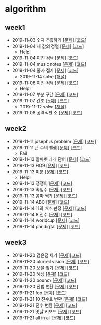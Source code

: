 # algorithm



## week1

- 2019-11-03 숫자 추측하기 [[문제]](http://59.23.150.58/30stair/guessing_game/guessing_game.php?pname=guessing_game) [[코드]](https://github.com/ji3427/algorithm/blob/master/week1/dov_10_guessing_game.cpp)
- 2019-11-04 세 값의 정렬 [[문제]](http://59.23.150.58/30stair/sort/sort.php?pname=sort) [[코드]](https://github.com/ji3427/algorithm/blob/master/week1/dov_10_tree_num_sort.cpp)
  - Help!
- 2019-11-04 이진 검색 [[문제]](http://59.23.150.58/30stair/bsearch/bsearch.php?pname=bsearch) [[코드]](https://github.com/ji3427/algorithm/blob/master/week1/dov_10_bsearch.cpp)
- 2019-11-04 music notes [[문제]](http://59.23.150.58/30stair/notes/notes.php?pname=notes) [[코드]](https://github.com/ji3427/algorithm/blob/master/week1/dov_10_music_notes.cpp)
- 2019-11-04 줄자 접기 [[문제]](http://59.23.150.58/30stair/measure/measure.php?pname=measure) [[코드]](https://github.com/ji3427/algorithm/blob/master/week1/dov_10_measure.cpp)
  - 2019-11-14 solve [[해설]](https://jissi.tistory.com/17)
- 2019-11-06 이진 검색[ [문제]](http://59.23.150.58/30stair/binary_search/binary_search.php?pname=binary_search) [[코드]](https://github.com/ji3427/algorithm/blob/master/week1/dov_10_binary_search.cpp)
  - Help!
- 2019-11-07 부분 구간 [[문제]](http://59.23.150.58/30stair/subsequence/subsequence.php?pname=subsequence) [[코드]](https://github.com/ji3427/algorithm/blob/master/week1/dov_10_sebsequence.cpp)
- 2019-11-07 건조 [[문제]](http://59.23.150.58/30stair/drying/drying.php?pname=drying) [[코드]](https://github.com/ji3427/algorithm/blob/master/week1/dov_10_drying.cpp)
  - 2019-11-12 solve [[해설]](https://jissi.tistory.com/16)
- 2019-11-08 공격적인 소 [[문제]](http://59.23.150.58/30stair/aggressive/aggressive.php?pname=aggressive) [[코드]](https://github.com/ji3427/algorithm/blob/master/week1/dov_10_aggressive.cpp)

## week2

- 2019-11-11 josephus problem [[문제]](http://59.23.150.58/30stair/josephus/josephus.php?pname=josephus) [[코드]](https://github.com/ji3427/algorithm/blob/master/week2/dov_11_josephus.cpp)
- 2019-11-11 큰 수의 뺄셈 [[문제]](http://59.23.150.58/30stair/long_sub/long_sub.php?pname=long_sub) [[코드]](https://github.com/ji3427/algorithm/blob/master/week2/dov_11_long_sub.cpp)
  - Fail
- 2019-11-13 알파벳 세개 단어 [[문제]](http://59.23.150.58/30stair/alpha/alpha.php?pname=alpha) [[코드]](https://github.com/ji3427/algorithm/blob/master/week2/dov_12_alpha.cpp)
- 2019-11-13 HQ9 [[문제]](http://59.23.150.58/30stair/HQ9/HQ9.php?pname=HQ9) [[코드]](https://github.com/ji3427/algorithm/blob/master/week2/dov_12_HQ9.cpp)
- 2019-11-13 미분 [[문제]](http://59.23.150.58/30stair/differential/differential.php?pname=differential) [[코드]](https://github.com/ji3427/algorithm/blob/master/week2/dov_12_differential.cpp)
  - Help!
- 2019-11-13 땡땡이 [[문제]](http://59.23.150.58/30stair/chemi/chemi.php?pname=chemi) [[코드]](https://github.com/ji3427/algorithm/blob/master/week2/dov_12_chemi.cpp)
- 2019-11-13 속임수 [[문제]](http://59.23.150.58/30stair/coci_trik/coci_trik.php?pname=coci_trik) [[코드]](https://github.com/ji3427/algorithm/blob/master/week2/dov_12_coci_trik.cpp)
- 2019-11-13 콤마 찍기 [[문제]](http://59.23.150.58/30stair/comma/comma.php?pname=comma) [[코드]](https://github.com/ji3427/algorithm/blob/master/week2/dov_12_commai.cpp)
- 2019-11-14 ABC [[문제]](http://59.23.150.58/30stair/coci_abc/coci_abc.php?pname=coci_abc) [[코드]](https://github.com/ji3427/algorithm/blob/master/week2/dov_12_coci_abc.cpp)
- 2019-11-14 11의 배수 판정 [[문제]](http://59.23.150.58/30stair/mulofele/mulofele.php?pname=mulofele) [[코드]](https://github.com/ji3427/algorithm/blob/master/week2/dov_12_mulofele.cpp)
- 2019-11-14 8 진수 [[문제]](http://59.23.150.58/30stair/octal/octal.php?pname=octal) [[코드]](https://github.com/ji3427/algorithm/blob/master/week2/dov_12_octal.cpp)
- 2019-11-14 worldcup [[문제]](http://59.23.150.58/30stair/worldcup/worldcup.php?pname=worldcup) [[코드]](https://github.com/ji3427/algorithm/blob/master/week2/dov_12_worldcup.cpp)
- 2019-11-14 pandigital [[문제]](http://59.23.150.58/30stair/pandigital/pandigital.php?pname=pandigital) [[코드]](https://github.com/ji3427/algorithm/blob/master/week2/dov_12_pandigital.cpp)

## week3

- 2019-11-20 검은점 세기 [[문제]](http://59.23.150.58/30stair/counting_black/counting_black.php?pname=counting_black)[[코드]](https://github.com/ji3427/algorithm/blob/master/week3/dov_12_counting_black.cpp)
- 2019-11-20 blurred vision [[문제]](http://59.23.150.58/30stair/blur/blur.php?pname=blur) [[코드]](https://github.com/ji3427/algorithm/blob/master/week3/dov_12_blur.cpp)
- 2019-11-20 보물 찾기 [[문제]](http://59.23.150.58/30stair/treasure_hunt/treasure_hunt.php?pname=treasure_hunt) [[코드]](https://github.com/ji3427/algorithm/blob/master/week3/dov_12_treasure_hunt.cpp)
- 2019-11-20 혜성 [[문제]](http://59.23.150.58/30stair/ride/ride.php?pname=ride) [[코드]](https://github.com/ji3427/algorithm/blob/master/week3/dov_12_ride.cpp)
- 2019-11-20 bouncy [[문제]](http://59.23.150.58/30stair/bouncy/bouncy.php?pname=bouncy) [[코드]](https://github.com/ji3427/algorithm/blob/master/week3/dov_12_bouncy.cpp)
- 2019-11-20 진법 변환 [[문제]](http://59.23.150.58/30stair/radix/radix.php?pname=radix) [[코드]](https://github.com/ji3427/algorithm/blob/master/week3/dov_12_radix.cpp)
- 2019-11-21 foo [[문제]](http://59.23.150.58/30stair/foo/foo.php?pname=foo) [[코드]](https://github.com/ji3427/algorithm/blob/master/week3/dov_12_foo.cpp)
- 2019-11-21 10 진수로 변환 [[문제]](http://59.23.150.58/30stair/todec/todec.php?pname=todec) [[코드]](https://github.com/ji3427/algorithm/blob/master/week3/dov_12_todec.cpp)
- 2019-11-21 진수 변환 [[문제]](http://59.23.150.58/30stair/n_to_k_system/n_to_k_system.php?pname=n_to_k_system) [[코드]](https://github.com/ji3427/algorithm/blob/master/week3/dov_12_n_to_k_system.cpp)
- 2019-11-21 옛날 키보드 [[문제]](http://59.23.150.58/30stair/keyboard/keyboard.php?pname=keyboard) [[코드]](https://github.com/ji3427/algorithm/blob/master/week3/dov_12_keyboard.cpp)
- 2019-11-21 all in all [[문제]](http://59.23.150.58/30stair/allinall/allinall.php?pname=allinall) [[코드]](https://github.com/ji3427/algorithm/blob/master/week3/dov_12_allinall.cpp)

